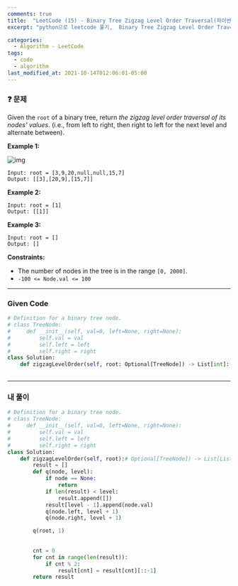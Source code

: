 ```yaml
---
comments: true
title:  "LeetCode (15) - Binary Tree Zigzag Level Order Traversal(파이썬, python)"
excerpt: "python으로 leetcode 풀기,  Binary Tree Zigzag Level Order Traversal"

categories:
  - Algorithm - LeetCode
tags:
  - code
  - algorithm
last_modified_at: 2021-10-14T012:06:01-05:00
---
```


### ❓ 문제

Given the `root` of a binary tree, return *the zigzag level order traversal of its nodes' values*. (i.e., from left to right, then right to left for the next level and alternate between).

 

**Example 1:**

![img](https://assets.leetcode.com/uploads/2021/02/19/tree1.jpg)

```
Input: root = [3,9,20,null,null,15,7]
Output: [[3],[20,9],[15,7]]
```

**Example 2:**

```
Input: root = [1]
Output: [[1]]
```

**Example 3:**

```
Input: root = []
Output: []
```

 

**Constraints:**

- The number of nodes in the tree is in the range `[0, 2000]`.
- `-100 <= Node.val <= 100`

---

### Given Code

```python
# Definition for a binary tree node.
# class TreeNode:
#     def __init__(self, val=0, left=None, right=None):
#         self.val = val
#         self.left = left
#         self.right = right
class Solution:
    def zigzagLevelOrder(self, root: Optional[TreeNode]) -> List[int]:
        
```

-----

### 내 풀이

```python
# Definition for a binary tree node.
# class TreeNode:
#     def __init__(self, val=0, left=None, right=None):
#         self.val = val
#         self.left = left
#         self.right = right
class Solution:
    def zigzagLevelOrder(self, root):# Optional[TreeNode]) -> List[List[int]]:
        result = []
        def q(node, level):
            if node == None:
                return
            if len(result) < level:
                result.append([])
            result[level - 1].append(node.val)
            q(node.left, level + 1)
            q(node.right, level + 1)

        q(root, 1)
        
        
        cnt = 0
        for cnt in range(len(result)):
            if cnt % 2:
                result[cnt] = result[cnt][::-1]
        return result
```


